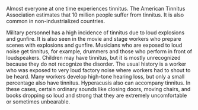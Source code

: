 Almost everyone at one time experiences tinnitus. The American Tinnitus Association estimates that 10 million people suffer from tinnitus. It is also common in non-industrialized countries.

Military personnel has a high incidence of tinnitus due to loud explosions and gunfire. It is also seen in the movie and stage workers who prepare scenes with explosions and gunfire. Musicians who are exposed to loud noise get tinnitus, for example, drummers and those who perform in front of loudspeakers. Children may have tinnitus, but it is mostly unrecognized because they do not recognize the disorder. The usual history is a worker who was exposed to very loud factory noise where workers had to shout to be heard. Many workers develop high-tone hearing loss, but only a small percentage also have tinnitus. Hyperacusis also can accompany tinnitus. In these cases, certain ordinary sounds like closing doors, moving chairs, and books dropping so loud and strong that they are extremely uncomfortable or sometimes unbearable.